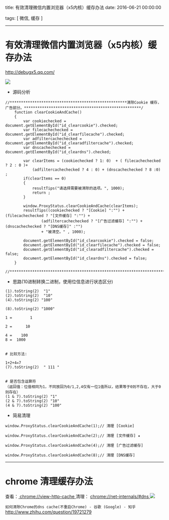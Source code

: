 title: 有效清理微信内置浏览器（x5内核）缓存办法
date: 2016-06-21 00:00:00

tags: [ 微信, 缓存 ]


---


# 有效清理微信内置浏览器（x5内核）缓存办法


http://debugx5.qq.com/


![]( http://7xnbs3.com1.z0.glb.clouddn.com/16-7-9/48010338.jpg)




- 源码分析
```
//****************************************************清除Cookie 缓存，广告部分。****************************************************/
    function clearCookieAndCache()
    {
        var cookiechecked = document.getElementById("id_clearcookie").checked;
        var filecachechecked = document.getElementById("id_clearfilecache").checked;
        var adfiltercachechecked = document.getElementById("id_clearadfiltercache").checked;
        var dnscachechecked = document.getElementById("id_cleardns").checked;
 
        var clearItems = (cookiechecked ? 1: 0)  + ( filecachechecked ? 2 : 0 )+
            (adfiltercachechecked ? 4 : 0) + (dnscachechecked ? 8 :0) ;
        if(clearItems == 0)
        {
            resultTips("请选择需要被清除的选项。", 1000);
            return ;
        }
 
        window.ProxyStatus.clearCookieAndCache(clearItems);
        resultTips((cookiechecked ? "[Cookie] ":"") + (filecachechecked ? "[文件缓存] ":"") +
                (adfiltercachechecked ? "[广告过滤缓存] ":"") + (dnscachechecked ? "[DNS缓存]" :"")
                + "被清空。" , 1000);
 
        document.getElementById("id_clearcookie").checked = false;
        document.getElementById("id_clearfilecache").checked = false;
        document.getElementById("id_clearadfiltercache").checked = false;
        document.getElementById("id_cleardns").checked = false;
    }
    //*************************************************************************************************************************/
```
- 思路(10进制转换二进制，使用位信息进行状态区分)
```
(1).toString(2)  "1"
(2).toString(2)  "10"
(4).toString(2) "100"

(8).toString(2) "1000"

1 =        1

2 =      10

4 =    100
8 =  1000


# 比较方法:

1+2+4=7
(7).toString(2)  " 111 "


# 是否包含运算符
（返回值：位值相同为1，不同放回为0/1,2,4仅有一位1值所以，结果等于0则不存在，大于0则存在）
(1 & 7).toString(2) "1"
(2 & 7).toString(2) "10"
(4 & 7).toString(2) "100"
```
- 简易清理
```
window.ProxyStatus.clearCookieAndCache(1);// 清理 [Cookie]

window.ProxyStatus.clearCookieAndCache(2);// 清理 [文件缓存] ★

window.ProxyStatus.clearCookieAndCache(4);// 清理 [广告过滤缓存]

window.ProxyStatus.clearCookieAndCache(8);// 清理 [DNS缓存]

```


---
# chrome 清理缓存办法
查看：[ chrome://view-http-cache ](chrome://view-http-cache)
清理： [ chrome://net-internals/#dns ]( chrome://net-internals/#dns)
![]( http://7xnbs3.com1.z0.glb.clouddn.com/16-7-9/2970620.jpg)


`如何清除Chrome的dns cache(不重启Chrome) - 谷歌 (Google) - 知乎`
http://www.zhihu.com/question/19721279


<!-- more -->
